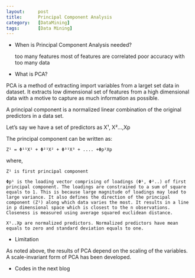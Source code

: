 ```yaml
---
layout:     post
title:      Principal Component Analysis
category:   [DataMining] 
tags:       [Data Mining]
---
```


* When is Principal Component Analysis needed?

	too many features
	most of features are correlated
	poor accuracy with too many data

* What is PCA?

PCA is a method of extracting import variables from a larget set data in dataset. It extracts low dimensional set of features from a high dimensional data with a motive to capture as much information as possible. 

A principal component is a normalized linear combination of the original predictors in a data set. 

Let’s say we have a set of predictors as X¹, X²...,Xp

The principal component can be written as:

	Z¹ = Φ¹¹X¹ + Φ²¹X² + Φ³¹X³ + .... +Φp¹Xp

where,

	Z¹ is first principal component
	
	Φp¹ is the loading vector comprising of loadings (Φ¹, Φ²..) of first principal component. The loadings are constrained to a sum of square equals to 1. This is because large magnitude of loadings may lead to large variance. It also defines the direction of the principal component (Z¹) along which data varies the most. It results in a line in p dimensional space which is closest to the n observations. Closeness is measured using average squared euclidean distance.
	
	X¹..Xp are normalized predictors. Normalized predictors have mean equals to zero and standard deviation equals to one.

* Limitation

As noted above, the results of PCA depend on the scaling of the variables. A scale-invariant form of PCA has been developed.

* Codes in the next blog